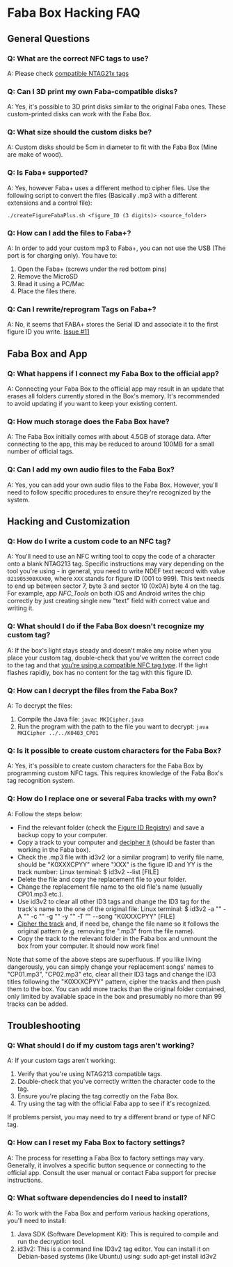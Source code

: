# Faba Box Hacking FAQ

## General Questions

### Q: What are the correct NFC tags to use?
A: Please check [compatible NTAG21x tags](./FAQ_TAGS.md)

### Q: Can I 3D print my own Faba-compatible disks?
A: Yes, it's possible to 3D print disks similar to the original Faba ones. These custom-printed disks can work with the Faba Box.

### Q: What size should the custom disks be?
A: Custom disks should be 5cm in diameter to fit with the Faba Box (Mine are make of wood).

### Q: Is Faba+ supported?
A: Yes, however Faba+ uses a different method to cipher files.
Use the following script to convert the files (Basically .mp3 with a different extensions and a control file):

```
./createFigureFabaPlus.sh <figure_ID (3 digits)> <source_folder>
```
### Q: How can I add the files to Faba+?
A: In order to add your custom mp3 to Faba+, you can not use the USB (The port is for charging only). You have to:

1. Open the Faba+ (screws under the red bottom pins)
2. Remove the MicroSD
3. Read it using a PC/Mac
4. Place the files there.


### Q: Can I rewrite/reprogram Tags on Faba+?
A: No, it seems that FABA+ stores the Serial ID and associate it to the first figure ID you write. [Issue #11](https://github.com/wansors/myfaba-hacks/issues/11)

## Faba Box and App

### Q: What happens if I connect my Faba Box to the official app?
A: Connecting your Faba Box to the official app may result in an update that erases all folders currently stored in the Box's memory. It's recommended to avoid updating if you want to keep your existing content.

### Q: How much storage does the Faba Box have?
A: The Faba Box initially comes with about 4.5GB of storage data. After connecting to the app, this may be reduced to around 100MB for a small number of official tags.

### Q: Can I add my own audio files to the Faba Box?
A: Yes, you can add your own audio files to the Faba Box. However, you'll need to follow specific procedures to ensure they're recognized by the system.

## Hacking and Customization

### Q: How do I write a custom code to an NFC tag?
A: You'll need to use an NFC writing tool to copy the code of a character onto a blank NTAG213 tag. Specific instructions may vary depending on the tool you're using - in general, you need to write NDEF text record with value `021905300XXX00`, where `XXX` stands for figure ID (001 to 999). This text needs to end up between sector 7, byte 3 and sector 10 (0x0A) byte 4 on the tag. For example, app _NFC_Tools_ on both iOS and Android writes the chip correctly by just creating single new "text" field with correct value and writing it.

### Q: What should I do if the Faba Box doesn't recognize my custom tag?
A: If the box's light stays steady and doesn't make any noise when you place your custom tag, double-check that you've written the correct code to the tag and that [you're using a compatible NFC tag type](./FAQ_TAGS.md). If the light flashes rapidly, box has no content for the tag with this figure ID.

### Q: How can I decrypt the files from the Faba Box?
A: To decrypt the files:
1. Compile the Java file: `javac MKICipher.java`
2. Run the program with the path to the file you want to decrypt: `java MKICipher ../../K0403_CP01`

### Q: Is it possible to create custom characters for the Faba Box?
A: Yes, it's possible to create custom characters for the Faba Box by programming custom NFC tags. This requires knowledge of the Faba Box's tag recognition system.

### Q: How do I replace one or several Faba tracks with my own?
A: Follow the steps below:
- Find the relevant folder (check the <a href="https://github.com/wansors/myfaba-hacks/blob/main/TAGS.md">Figure ID Registry</a>) and save a backup copy to your computer.
- Copy a track to your computer and <a href="https://github.com/wansors/myfaba-hacks/blob/main/README.md#decipher-file">decipher it</a> (should be faster than working in the Faba box).
- Check the .mp3 file with id3v2 (or a similar program) to verify file name, should be "K0XXXCPYY" where "XXX" is the figure ID and YY is the track number:
    Linux terminal: $ id3v2 --list [FILE]
- Delete the file and copy the replacement file to your folder.
- Change the replacement file name to the old file's name (usually CP01.mp3 etc.).
- Use id3v2 to clear all other ID3 tags and change the ID3 tag for the track's name to the one of the original file:
    Linux terminal: $ id3v2 -a "" -A "" -c "" -g "" -y "" -T "" --song "K0XXXCPYY" [FILE]
- <a href="https://github.com/wansors/myfaba-hacks/blob/main/README.md#cipher-file">Cipher the track</a> and, if need be, change the file name so it follows the original pattern (e.g. removing the ".mp3" from the file name).
- Copy the track to the relevant folder in the Faba box and unmount the box from your computer. It should now work fine!

Note that some of the above steps are superfluous. If you like living dangerously, you can simply change your replacement songs' names to "CP01.mp3", "CP02.mp3" etc, clear all their ID3 tags and change the ID3 titles following the "K0XXXCPYY" pattern, cipher the tracks and then push them to the box. You can add more tracks than the original folder contained, only limited by available space in the box and presumably no more than 99 tracks can be added.

## Troubleshooting

### Q: What should I do if my custom tags aren't working?
A: If your custom tags aren't working:
1. Verify that you're using NTAG213 compatible tags.
2. Double-check that you've correctly written the character code to the tag.
3. Ensure you're placing the tag correctly on the Faba Box.
4. Try using the tag with the official Faba app to see if it's recognized.

If problems persist, you may need to try a different brand or type of NFC tag.

### Q: How can I reset my Faba Box to factory settings?
A: The process for resetting a Faba Box to factory settings may vary. Generally, it involves a specific button sequence or connecting to the official app. Consult the user manual or contact Faba support for precise instructions.

### Q: What software dependencies do I need to install?
A: To work with the Faba Box and perform various hacking operations, you'll need to install:

1. Java SDK (Software Development Kit): This is required to compile and run the decryption tool.
2. id3v2: This is a command line ID3v2 tag editor. You can install it on Debian-based systems (like Ubuntu) using: sudo apt-get install id3v2
